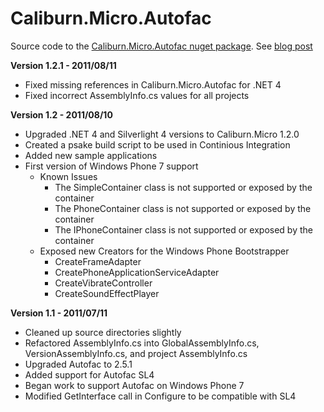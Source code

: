 Caliburn.Micro.Autofac
======================
                       
Source code to the [Caliburn.Micro.Autofac nuget package](http://nuget.org/List/Packages/Caliburn.Micro.Autofac).
See [blog post](http://buksbaum.us/2011/06/12/introducing-caliburn-micro-autofac/)

__Version 1.2.1 - 2011/08/11__
* Fixed missing references in Caliburn.Micro.Autofac for .NET 4
* Fixed incorrect AssemblyInfo.cs values for all projects

__Version 1.2 - 2011/08/10__
* Upgraded .NET 4 and Silverlight 4 versions to Caliburn.Micro 1.2.0
* Created a psake build script to be used in Continious Integration
* Added new sample applications
* First version of Windows Phone 7 support
  * Known Issues
    * The SimpleContainer class is not supported or exposed by the container 
    * The PhoneContainer class is not supported or exposed by the container
    * The IPhoneContainer class is not supported or exposed by the container
  * Exposed new Creators for the Windows Phone Bootstrapper
    * CreateFrameAdapter
    * CreatePhoneApplicationServiceAdapter
    * CreateVibrateController
    * CreateSoundEffectPlayer

__Version 1.1 - 2011/07/11__
* Cleaned up source directories slightly
* Refactored AssemblyInfo.cs into GlobalAssemblyInfo.cs, VersionAssemblyInfo.cs, and project AssemblyInfo.cs
* Upgraded Autofac to 2.5.1
* Added support for Autofac SL4
* Began work to support Autofac on Windows Phone 7
* Modified GetInterface call in Configure to be compatible with SL4